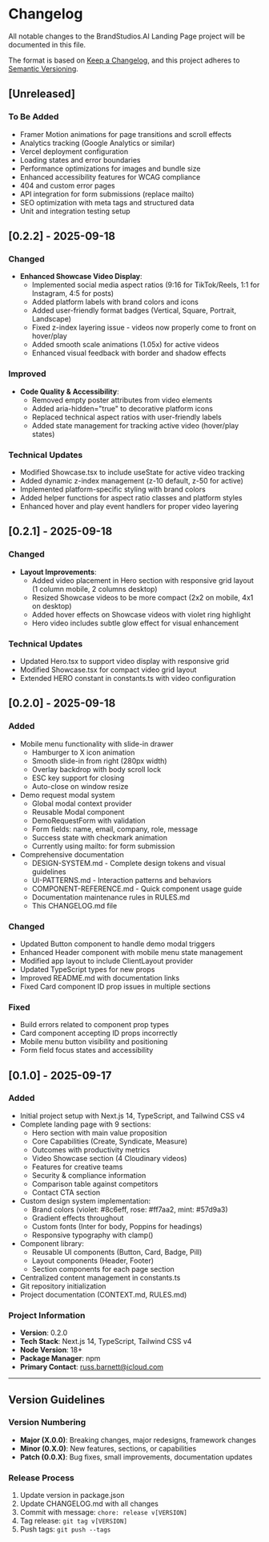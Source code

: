 # Changelog

All notable changes to the BrandStudios.AI Landing Page project will be documented in this file.

The format is based on [Keep a Changelog](https://keepachangelog.com/en/1.0.0/),
and this project adheres to [Semantic Versioning](https://semver.org/spec/v2.0.0.html).

## [Unreleased]

### To Be Added
- Framer Motion animations for page transitions and scroll effects
- Analytics tracking (Google Analytics or similar)
- Vercel deployment configuration
- Loading states and error boundaries
- Performance optimizations for images and bundle size
- Enhanced accessibility features for WCAG compliance
- 404 and custom error pages
- API integration for form submissions (replace mailto)
- SEO optimization with meta tags and structured data
- Unit and integration testing setup

## [0.2.2] - 2025-09-18

### Changed
- **Enhanced Showcase Video Display**:
  - Implemented social media aspect ratios (9:16 for TikTok/Reels, 1:1 for Instagram, 4:5 for posts)
  - Added platform labels with brand colors and icons
  - Added user-friendly format badges (Vertical, Square, Portrait, Landscape)
  - Fixed z-index layering issue - videos now properly come to front on hover/play
  - Added smooth scale animations (1.05x) for active videos
  - Enhanced visual feedback with border and shadow effects

### Improved
- **Code Quality & Accessibility**:
  - Removed empty poster attributes from video elements
  - Added aria-hidden="true" to decorative platform icons
  - Replaced technical aspect ratios with user-friendly labels
  - Added state management for tracking active video (hover/play states)

### Technical Updates
- Modified Showcase.tsx to include useState for active video tracking
- Added dynamic z-index management (z-10 default, z-50 for active)
- Implemented platform-specific styling with brand colors
- Added helper functions for aspect ratio classes and platform styles
- Enhanced hover and play event handlers for proper video layering

## [0.2.1] - 2025-09-18

### Changed
- **Layout Improvements**:
  - Added video placement in Hero section with responsive grid layout (1 column mobile, 2 columns desktop)
  - Resized Showcase videos to be more compact (2x2 on mobile, 4x1 on desktop)
  - Added hover effects on Showcase videos with violet ring highlight
  - Hero video includes subtle glow effect for visual enhancement

### Technical Updates
- Updated Hero.tsx to support video display with responsive grid
- Modified Showcase.tsx for compact video grid layout  
- Extended HERO constant in constants.ts with video configuration

## [0.2.0] - 2025-09-18

### Added
- Mobile menu functionality with slide-in drawer
  - Hamburger to X icon animation
  - Smooth slide-in from right (280px width)
  - Overlay backdrop with body scroll lock
  - ESC key support for closing
  - Auto-close on window resize
- Demo request modal system
  - Global modal context provider
  - Reusable Modal component
  - DemoRequestForm with validation
  - Form fields: name, email, company, role, message
  - Success state with checkmark animation
  - Currently using mailto: for form submission
- Comprehensive documentation
  - DESIGN-SYSTEM.md - Complete design tokens and visual guidelines
  - UI-PATTERNS.md - Interaction patterns and behaviors
  - COMPONENT-REFERENCE.md - Quick component usage guide
  - Documentation maintenance rules in RULES.md
  - This CHANGELOG.md file

### Changed
- Updated Button component to handle demo modal triggers
- Enhanced Header component with mobile menu state management
- Modified app layout to include ClientLayout provider
- Updated TypeScript types for new props
- Improved README.md with documentation links
- Fixed Card component ID prop issues in multiple sections

### Fixed
- Build errors related to component prop types
- Card component accepting ID props incorrectly
- Mobile menu button visibility and positioning
- Form field focus states and accessibility

## [0.1.0] - 2025-09-17

### Added
- Initial project setup with Next.js 14, TypeScript, and Tailwind CSS v4
- Complete landing page with 9 sections:
  - Hero section with main value proposition
  - Core Capabilities (Create, Syndicate, Measure)
  - Outcomes with productivity metrics
  - Video Showcase section (4 Cloudinary videos)
  - Features for creative teams
  - Security & compliance information
  - Comparison table against competitors
  - Contact CTA section
- Custom design system implementation:
  - Brand colors (violet: #8c6eff, rose: #ff7aa2, mint: #57d9a3)
  - Gradient effects throughout
  - Custom fonts (Inter for body, Poppins for headings)
  - Responsive typography with clamp()
- Component library:
  - Reusable UI components (Button, Card, Badge, Pill)
  - Layout components (Header, Footer)
  - Section components for each page section
- Centralized content management in constants.ts
- Git repository initialization
- Project documentation (CONTEXT.md, RULES.md)

### Project Information
- **Version**: 0.2.0
- **Tech Stack**: Next.js 14, TypeScript, Tailwind CSS v4
- **Node Version**: 18+
- **Package Manager**: npm
- **Primary Contact**: russ.barnett@icloud.com

---

## Version Guidelines

### Version Numbering
- **Major (X.0.0)**: Breaking changes, major redesigns, framework changes
- **Minor (0.X.0)**: New features, sections, or capabilities
- **Patch (0.0.X)**: Bug fixes, small improvements, documentation updates

### Release Process
1. Update version in package.json
2. Update CHANGELOG.md with all changes
3. Commit with message: `chore: release v[VERSION]`
4. Tag release: `git tag v[VERSION]`
5. Push tags: `git push --tags`
